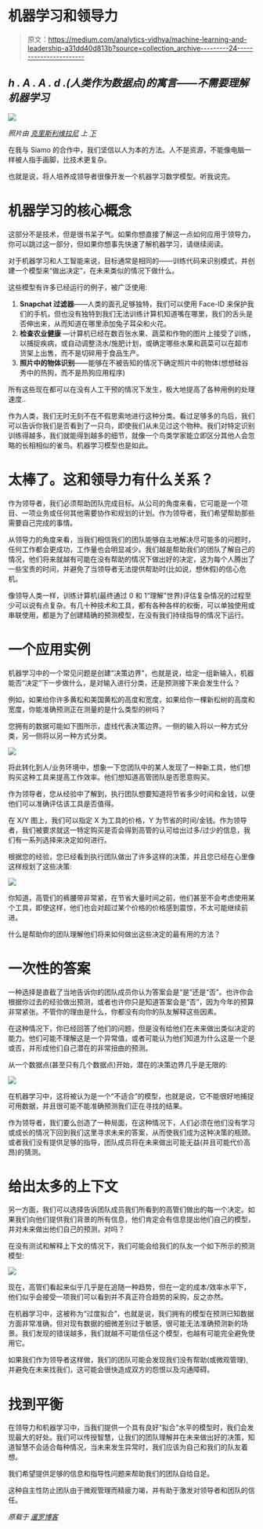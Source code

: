 # 机器学习和领导力

> 原文：<https://medium.com/analytics-vidhya/machine-learning-and-leadership-a31dd40d813b?source=collection_archive---------24----------------------->

## *h . A . A . d .(人类作为数据点)的寓言——不需要理解机器学习*

![](img/30fe90a694598f08f66b7666c0df2e8b.png)

*照片由* [*克里斯利维拉尼*](https://unsplash.com/@chrisliverani?utm_source=unsplash&utm_medium=referral&utm_content=creditCopyText) *上* [*下*](https://unsplash.com/s/photos/data?utm_source=unsplash&utm_medium=referral&utm_content=creditCopyText)

在我与 Siamo 的合作中，我们坚信以人为本的方法。人不是资源，不能像电脑一样被人指手画脚，比技术更复杂。

也就是说，将人培养成领导者很像开发一个机器学习数学模型。听我说完。

# 机器学习的核心概念

这部分不是技术，但是很书呆子气。如果你想直接了解这一点如何应用于领导力，你可以跳过这一部分，但如果你想事先快速了解机器学习，请继续阅读。

对于机器学习和人工智能来说，目标通常是相同的——训练代码来识别模式，并创建一个模型来“做出决定”，在未来类似的情况下做什么。

这些模型有许多已经运行的例子，被广泛使用:

1.  **Snapchat 过滤器**——人类的面孔足够独特，我们可以使用 Face-ID 来保护我们的手机，但也没有独特到我们无法训练计算机知道嘴在哪里，我们的舌头是否伸出来，从而知道在哪里添加兔子耳朵和火花。
2.  **检查农业健康** —计算机已经在数百张水果、蔬菜和作物的图片上接受了训练，以捕捉疾病，或自动调整浇水/施肥计划，或确定哪些水果和蔬菜可以在超市货架上出售，而不是切碎用于食品生产。
3.  **照片中的物体识别**——能够在不被告知的情况下确定照片中的物体(想想硅谷秀中的热狗，而不是热狗应用程序)

所有这些现在都可以在没有人工干预的情况下发生，极大地提高了各种用例的处理速度..

作为人类，我们无时无刻不在不假思索地进行这种分类。看过足够多的鸟后，我们可以告诉你我们是否看到了一只鸟，即使我们从未见过这个物种。我们对特定识别训练得越多，我们就能得到越多的细节，就像一个鸟类学家能立即区分其他人会忽略的长相相似的雀鸟。机器学习模型也是如此。

# 太棒了。这和领导力有什么关系？

作为领导者，我们必须帮助团队完成目标。从公司的角度来看，它可能是一个项目、一项业务或任何其他需要协作和规划的计划。作为领导者，我们希望帮助那些需要自己完成的事情。

从领导力的角度来看，当我们相信我们的团队能够自主地解决尽可能多的问题时，任何工作都会更成功，工作量也会明显减少。我们越是帮助我们的团队了解自己的情况，他们将来就越有可能在没有帮助的情况下做出好的决定，这为每个人腾出了一些宝贵的时间，并避免了当领导者无法提供帮助时(比如说，想休假)的信心危机。

像领导人类一样，训练计算机(最终通过 0 和 1“理解”世界)评估复杂情况的过程至少可以说有点复杂。有几十种技术和工具，都有各种各样的权衡，可以单独使用或串联使用，都是为了创建精确的预测模型，在没有我们持续指导的情况下运行。

# 一个应用实例

机器学习中的一个常见问题是创建“决策边界”，也就是说，给定一组新输入，机器能否“决定”下一步做什么，是对输入进行分类，还是预测接下来会发生什么？

例如，如果给你许多黄松和美国黄松的高度和宽度，如果给你一棵新松树的高度和宽度，你能准确预测正在测量的是什么类型的树吗？

您拥有的数据可能如下图所示，虚线代表决策边界。一侧的输入将以一种方式分类，另一侧将以另一种方式分类。

![](img/785c05a7ce81b86f044727c28b7be75b.png)

将此转化到人/业务环境中，想象一下您团队中的某人发现了一种新工具，他们想购买这种工具来提高工作效率。他们想知道高管团队是否愿意购买。

作为领导者，您从经验中了解到，执行团队想要知道将节省多少时间和金钱，以便他们可以准确评估该工具是否值得。

在 X/Y 图上，我们可以指定 X 为工具的价格，Y 为节省的时间/金钱。作为领导者，我们被要求就这一特定购买是否会得到高管的认可给出过多/过少的信息，我们有一系列选择来决定如何进行。

根据您的经验，您已经看到执行团队做出了许多这样的决策，并且您已经在心里像这样规划了这些决策:

![](img/6a20c38e116c2fa6f8895f462fdbaab3.png)

你知道，高管们的裤腰带非常紧，在节省大量时间之前，他们甚至不会考虑使用某个工具，即使这样，他们也会对超过某个价格的价格感到震惊，不太可能继续前进。

什么是帮助你的团队理解他们将来如何做出这些决定的最有用的方法？

# 一次性的答案

一种选择是直截了当地告诉你的团队成员你认为答案会是“是”还是“否”。也许你会根据你过去的经验做出预测，或者也许你只是知道答案会是“否”，因为今年的预算非常紧张。不管你的理由是什么，你都没有向你的队友解释这些因素。

在这种情况下，你已经回答了他们的问题，但是没有给他们在未来做出类似决定的能力。他们可能不理解这是一个异常值，或者可能认为他们知道为什么这是一个是或否，并形成他们自己潜在的非常扭曲的预测。

从一个数据点(甚至只有几个数据点)开始，潜在的决策边界几乎是无限的:

![](img/b06174caf1ff93d0f09c0d3c2e181f4d.png)

在机器学习中，这将被认为是一个“不适合”的模型，也就是说，它不能很好地捕捉可用数据，并且很可能不能准确预测我们正在寻找的结果。

作为领导者，我们要么创造了一种局面，在这种情况下，人们必须在他们没有学习或成长的情况下回到我们这里寻求未来的答案，从而使我们成为这种决策的瓶颈。或者我们没有提供足够的指导，团队成员将在未来做出可能无益(并且可能代价高昂)的猜测。

# 给出太多的上下文

另一方面，我们可以选择告诉团队成员我们所看到的高管们做出的每一个决定。如果我们向他们提供我们背景的所有信息，他们肯定会有信息提出他们自己的模型，并对未来做出他们自己的预测，对吗？

在没有测试和解释上下文的情况下，我们可能会给我们的队友一个如下所示的预测模型:

![](img/00546cfd658af243dd9eb2348ee20408.png)

现在，高管们看起来似乎几乎是在追随一种趋势，但在一定的成本/效率水平下，他们似乎会接受一项我们可以看到并不真正符合趋势的采购，反之亦然。

在机器学习中，这被称为“过度拟合”，也就是说，我们拥有的模型在预测已知数据方面非常准确，但对现有数据的细微差别过于敏感，很可能无法准确预测新的场景。我们发现的错误越多，我们就越不可能信任这个模型，也越有可能完全避免使用它。

如果我们作为领导者这样做，我们的团队可能会发现我们没有帮助(或微观管理),并避免在未来找我们，这可能会很快造成双方的怨恨以及沟通障碍。

# 找到平衡

在领导力和机器学习中，当我们提供一个具有良好“拟合”水平的模型时，我们会发现最大的好处。我们可以传授智慧，让我们的团队理解并在未来做出好的决策，知道智慧不会适合每种情况，当未来发生异常时，我们应该为自己和我们的队友着想。

我们希望提供足够的信息和指导性问题来帮助我们的团队自给自足。

这种自主性防止团队由于微观管理而精疲力竭，并有助于激发对领导者和团队的信任。

*原载于* [*暹罗博客*](https://www.wearesiamo.com/blog)
